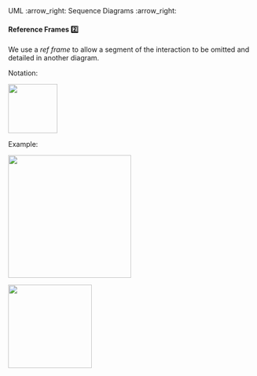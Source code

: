 <link rel="stylesheet" href="{{baseUrl}}/css/textbook.css">

<div class="website-content">

<div id="path">UML :arrow_right: Sequence Diagrams :arrow_right:</div>

<div id="title">

#### Reference Frames :two:

</div>

<div id="body">

We use a _ref frame_ to allow a segment of the interaction to be omitted and detailed in another diagram.

Notation:

<img src="{{baseUrl}}/uml/sequenceDiagrams/referenceFrames/images/notation.png" height="100" />
<p/>

<tip-box>

Example:

<img src="{{baseUrl}}/uml/sequenceDiagrams/referenceFrames/images/playerTextLogic.png" height="250" />
<p/>

<img src="{{baseUrl}}/uml/sequenceDiagrams/referenceFrames/images/textLogic.png" height="170" />
<p/>

</tip-box>

</div>

</div>
